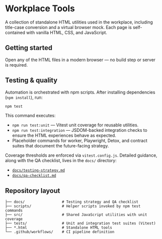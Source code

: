# Workplace Tools

A collection of standalone HTML utilities used in the workplace, including title-case conversion and a virtual browser mock. Each page is self-contained with vanilla HTML, CSS, and JavaScript.

## Getting started

Open any of the HTML files in a modern browser — no build step or server is required.

## Testing & quality

Automation is orchestrated with npm scripts. After installing dependencies (`npm install`), run:

```bash
npm test
```

This command executes:

- `npm run test:unit` — Vitest unit coverage for reusable utilities.
- `npm run test:integration` — JSDOM-backed integration checks to ensure the HTML experiences behave as expected.
- Placeholder commands for worker, Playwright, Detox, and contract suites that document the future-facing strategy.

Coverage thresholds are enforced via `vitest.config.js`. Detailed guidance, along with the QA checklist, lives in the `docs/` directory:

- [`docs/testing-strategy.md`](docs/testing-strategy.md)
- [`docs/qa-checklist.md`](docs/qa-checklist.md)

## Repository layout

```
├── docs/                 # Testing strategy and QA checklist
├── scripts/              # Helper scripts invoked by npm test commands
├── src/                  # Shared JavaScript utilities with unit coverage
├── tests/                # Unit and integration test suites (Vitest)
├── *.html                # Standalone HTML tools
└── .github/workflows/    # CI pipeline definition
```
